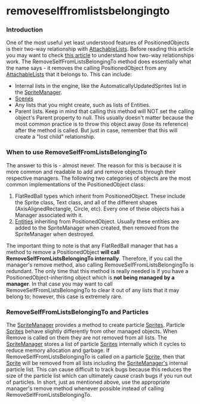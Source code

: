 # removeselffromlistsbelongingto

### Introduction

One of the most useful yet least understood features of PositionedObjects is their two-way relationship with [AttachableLists](../../../../frb/docs/index.php#Two_Way_Relationships). Before reading this article you may want to check [this article](../../../../frb/docs/index.php#Two_Way_Relationships) to understand how two-way relationships work. The RemoveSelfFromListsBelongingTo method does essentially what the name says - it removes the calling PositionedObject from any [AttachableLists](../../../../frb/docs/index.php) that it belongs to. This can include:

* Internal lists in the engine, like the AutomaticallyUpdatedSprites list in the [SpriteManager](../../../../frb/docs/index.php).
* [Scenes](../../../../frb/docs/index.php)
* Any lists that you might create, such as lists of Entities.
* Parent lists. Keep in mind that calling this method will NOT set the calling object's Parent property to null. This usually doesn't matter because the most common practice is to throw this object away (lose its reference) after the method is called. But just in case, remember that this will create a "lost child" relationship.

### When to use RemoveSelfFromListsBelongingTo

The answer to this is - almost never. The reason for this is because it is more common and readable to add and remove objects through their respective managers. The following two categories of objects are the most common implementations of the PositionedObject class:

1. FlatRedBall types which inherit from PositionedObject. These include the Sprite class, Text class, and all of the different shapes (AxisAlignedRectangle, Circle, etc). Every one of these objects has a Manager associated with it.
2. [Entities](../../../../frb/docs/index.php#Entity_Tutorials) inheriting from PositionedObject. Usually these entities are added to the SpriteManager when created, then removed from the SpriteManager when destroyed.

The important thing to note is that any FlatRedBall manager that has a method to remove a PositionedObject **will call RemoveSelfFromListsBelongingTo internally**. Therefore, if you call the manager's remove method, also calling RemoveSelfFromListsBelongingTo is redundant. The only time that this method is really needed is if you have a PositionedObject-inheriting object which is **not being managed by a manager**. In that case you may want to call RemoveSelfFromListsBelongingTo to clear it out of any lists that it may belong to; however, this case is extremely rare.

### RemoveSelfFromListsBelongingTo and Particles

The [SpriteManager](../../../../frb/docs/index.php) provides a method to create particle [Sprites](../../../../frb/docs/index.php). Particle [Sprites](../../../../frb/docs/index.php) behave slightly differently from other managed objects. When Remove is called on them they are not removed from all lists. The [SpriteManager](../../../../frb/docs/index.php) stores a list of particle [Sprites](../../../../frb/docs/index.php) internally which it cycles to reduce memory allocation and garbage. If RemoveSelfFromListsBelongingTo is called on a particle [Sprite](../../../../frb/docs/index.php), then that [Sprite](../../../../frb/docs/index.php) will be removed from all lists including the [SpriteManager's](../../../../frb/docs/index.php) internal particle list. This can cause difficult to track bugs because this reduces the size of the particle list which can ultimately cause crash bugs if you run out of particles. In short, just as mentioned above, use the appropriate manager's remove method whenever possible instead of calling RemoveSelfFromListsBelongingTo.
